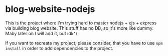 # blog-website-nodejs
This is the project where I'm trying hard to master nodejs + ejs + express via building blog website. 
This stuff has no DB, so it's more like dummy. Maby later on I will add it, but idk^)

If you want to recreate my project, please consider, 
that you have to use <code>npm install</code> in order to add dependencies to the project.